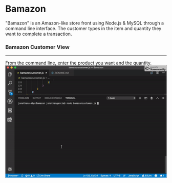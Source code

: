 # Bamazon
"Bamazon" is an Amazon-like store front using Node.js &amp; MySQL through a command line interface. The customer types in the item and quantity they want to complete a transaction.

### Bamazon Customer View
___
From the command line, enter the product you want and the quantity.
![customer](/images/customer.gif)

